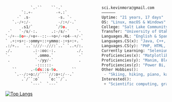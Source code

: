 ```python

           `.-``    ``-.`                 sci.kevinmora@gmail.com         
       `:.+-          -+.:`               ——————
     -` .s-            -s. `-             Uptime: "21 years, 17 days"
   `.-/+:/-            -/:+/-.`           OS: "Linux, macOS & Windows"
       .s1/`          `/9o.               College: "Salt Lake Community College"
 -`   `-/s/-:.      .:-/s/-`   `-         Transfer: "University of Utah"
`-/+--8o+-/+o+--::--+o+/-+o4--+/-`        Languages.RL: "English & Spanish"
` .+:+s+:-:ommy+::+ymmo:-:+s+:+. `        Languages.CS(x): "Java, C++, Python, R, SQL/MySQL, JavaScript, C"
.:/+..  `..`:///--///:`..` `..+/:.        Languages.CS(y): "PHP, HTML, CSS, Processing, TeX, Assembly"
./.         .:-:oo:-:.         ./.        Currently Learning: "Selenium, Tomcat, Spring, and Rust."
`-           `.ommo.`           -`        Proficiencies(x): "Matplotlib, JExcel, G-Colab, Plotly, Houdini"
 .           `-/yy/-`           .         Proficiencies(y): "Manim, Blender, p5.js, Tableau, Pygal, Log4j"
             -::::::-                     Proficiencies(z): "Power Bi, NumPy, pandas, Looker, ggplot2"
   ``      .-6ds::s-9o.      ``           Other Hobbies():
    `.--/:+o://````//:o+:/--.`             - "Skiing, hiking, piano, kayaking, reading, stargazing"
       .`/``:o`    `o:``/`.               Interested():
           `---`  `---`                    + "Scientific computing, graphics, and data compression"       
```

[![Top Langs](https://github-readme-stats.vercel.app/api/top-langs/?username=morkev&layout=compact&show_icons=true&theme=ayu-mirage&hide_border=true&langs_count=8)](https://github.com/morkev/github-readme-stats)

<!-- Best programming language themes from Vercel's API:
radical, dark, ayu-mirage, nord,blue-green, vue-dark, prussian, gruvbox, 
gruvbox_light, onedark, darcula, gotham, calm, material-palenight, slateorange

Documentation
https://github.com/anuraghazra/github-readme-stats/blob/master/themes/README.md
-->

<!--
<a href="https://www.buymeacoffee.com/morkev" target="_blank"><img src="https://cdn.buymeacoffee.com/buttons/default-orange.png" alt="Buy Me A Coffee" height="41" width="174"></a> 
Cooking some yummy code!
-->
